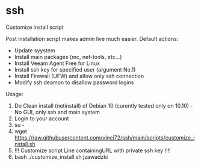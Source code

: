 # ssh
Customize install script

Post installation script makes admin live much easier.
Default actions:
- Update syystem
- Install main packages (mc, net-tools, etc...)
- Install Veeam Agent Free for Linux
- Install ssh key for specified user (argument No.1)
- Install Firewall (UFW) and allow only ssh connection
- Modify ssh deamon to disallow password logins

Usage:
1. Do Clean install (netinstall) of Debian 10 (curently tested only on 10.10) - No GUI, only ssh and main system
2. Login to your account
3. su -
4. wget https://raw.githubusercontent.com/vinci72/ssh/main/scripts/customize_install.sh
5. !!! Customize script Line containingURL with private ssh key !!!!
6. bash ./customize_install.sh jzawadzki
